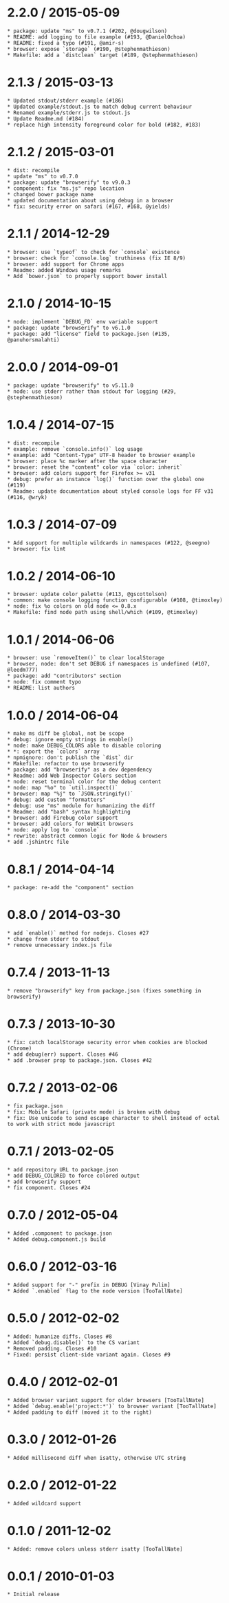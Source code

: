 
2.2.0 / 2015-05-09
==================

    * package: update "ms" to v0.7.1 (#202, @dougwilson)
    * README: add logging to file example (#193, @DanielOchoa)
    * README: fixed a typo (#191, @amir-s)
    * browser: expose `storage` (#190, @stephenmathieson)
    * Makefile: add a `distclean` target (#189, @stephenmathieson)

2.1.3 / 2015-03-13
==================

    * Updated stdout/stderr example (#186)
    * Updated example/stdout.js to match debug current behaviour
    * Renamed example/stderr.js to stdout.js
    * Update Readme.md (#184)
    * replace high intensity foreground color for bold (#182, #183)

2.1.2 / 2015-03-01
==================

    * dist: recompile
    * update "ms" to v0.7.0
    * package: update "browserify" to v9.0.3
    * component: fix "ms.js" repo location
    * changed bower package name
    * updated documentation about using debug in a browser
    * fix: security error on safari (#167, #168, @yields)

2.1.1 / 2014-12-29
==================

    * browser: use `typeof` to check for `console` existence
    * browser: check for `console.log` truthiness (fix IE 8/9)
    * browser: add support for Chrome apps
    * Readme: added Windows usage remarks
    * Add `bower.json` to properly support bower install

2.1.0 / 2014-10-15
==================

    * node: implement `DEBUG_FD` env variable support
    * package: update "browserify" to v6.1.0
    * package: add "license" field to package.json (#135, @panuhorsmalahti)

2.0.0 / 2014-09-01
==================

    * package: update "browserify" to v5.11.0
    * node: use stderr rather than stdout for logging (#29, @stephenmathieson)

1.0.4 / 2014-07-15
==================

    * dist: recompile
    * example: remove `console.info()` log usage
    * example: add "Content-Type" UTF-8 header to browser example
    * browser: place %c marker after the space character
    * browser: reset the "content" color via `color: inherit`
    * browser: add colors support for Firefox >= v31
    * debug: prefer an instance `log()` function over the global one (#119)
    * Readme: update documentation about styled console logs for FF v31 (#116, @wryk)

1.0.3 / 2014-07-09
==================

    * Add support for multiple wildcards in namespaces (#122, @seegno)
    * browser: fix lint

1.0.2 / 2014-06-10
==================

    * browser: update color palette (#113, @gscottolson)
    * common: make console logging function configurable (#108, @timoxley)
    * node: fix %o colors on old node <= 0.8.x
    * Makefile: find node path using shell/which (#109, @timoxley)

1.0.1 / 2014-06-06
==================

    * browser: use `removeItem()` to clear localStorage
    * browser, node: don't set DEBUG if namespaces is undefined (#107, @leedm777)
    * package: add "contributors" section
    * node: fix comment typo
    * README: list authors

1.0.0 / 2014-06-04
==================

    * make ms diff be global, not be scope
    * debug: ignore empty strings in enable()
    * node: make DEBUG_COLORS able to disable coloring
    * *: export the `colors` array
    * npmignore: don't publish the `dist` dir
    * Makefile: refactor to use browserify
    * package: add "browserify" as a dev dependency
    * Readme: add Web Inspector Colors section
    * node: reset terminal color for the debug content
    * node: map "%o" to `util.inspect()`
    * browser: map "%j" to `JSON.stringify()`
    * debug: add custom "formatters"
    * debug: use "ms" module for humanizing the diff
    * Readme: add "bash" syntax highlighting
    * browser: add Firebug color support
    * browser: add colors for WebKit browsers
    * node: apply log to `console`
    * rewrite: abstract common logic for Node & browsers
    * add .jshintrc file

0.8.1 / 2014-04-14
==================

    * package: re-add the "component" section

0.8.0 / 2014-03-30
==================

    * add `enable()` method for nodejs. Closes #27
    * change from stderr to stdout
    * remove unnecessary index.js file

0.7.4 / 2013-11-13
==================

    * remove "browserify" key from package.json (fixes something in browserify)

0.7.3 / 2013-10-30
==================

    * fix: catch localStorage security error when cookies are blocked (Chrome)
    * add debug(err) support. Closes #46
    * add .browser prop to package.json. Closes #42

0.7.2 / 2013-02-06
==================

    * fix package.json
    * fix: Mobile Safari (private mode) is broken with debug
    * fix: Use unicode to send escape character to shell instead of octal to work with strict mode javascript

0.7.1 / 2013-02-05
==================

    * add repository URL to package.json
    * add DEBUG_COLORED to force colored output
    * add browserify support
    * fix component. Closes #24

0.7.0 / 2012-05-04
==================

    * Added .component to package.json
    * Added debug.component.js build

0.6.0 / 2012-03-16
==================

    * Added support for "-" prefix in DEBUG [Vinay Pulim]
    * Added `.enabled` flag to the node version [TooTallNate]

0.5.0 / 2012-02-02
==================

    * Added: humanize diffs. Closes #8
    * Added `debug.disable()` to the CS variant
    * Removed padding. Closes #10
    * Fixed: persist client-side variant again. Closes #9

0.4.0 / 2012-02-01
==================

    * Added browser variant support for older browsers [TooTallNate]
    * Added `debug.enable('project:*')` to browser variant [TooTallNate]
    * Added padding to diff (moved it to the right)

0.3.0 / 2012-01-26
==================

    * Added millisecond diff when isatty, otherwise UTC string

0.2.0 / 2012-01-22
==================

    * Added wildcard support

0.1.0 / 2011-12-02
==================

    * Added: remove colors unless stderr isatty [TooTallNate]

0.0.1 / 2010-01-03
==================

    * Initial release
